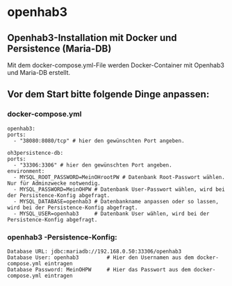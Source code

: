# openhab3
## Openhab3-Installation mit Docker und Persistence (Maria-DB)

Mit dem docker-compose.yml-File werden Docker-Container mit Openhab3 und Maria-DB erstellt.

## Vor dem Start bitte folgende Dinge anpassen:

### docker-compose.yml
    openhab3:
    ports:
      - "38080:8080/tcp" # hier den gewünschten Port angeben.
    
    oh3persistence-db:
    ports:
      - "33306:3306" # hier den gewünschten Port angeben.
    environment:
      - MYSQL_ROOT_PASSWORD=MeinOHrootPW # Datenbank Root-Passwort wählen. Nur für Adminzwecke notwendig.
      - MYSQL_PASSWORD=MeinOHPW # Datenbank User-Passwort wählen, wird bei der Persistence-Konfig abgefragt.
      - MYSQL_DATABASE=openhab3 # Datenbankname anpassen oder so lassen, wird bei der Persistence-Konfig abgefragt.
      - MYSQL_USER=openhab3     # Datenbank User wählen, wird bei der Persistence-Konfig abgefragt.
     
      
### openhab3 -Persistence-Konfig:
    Database URL: jdbc:mariadb://192.168.0.50:33306/openhab3
    Database User: openhab3         # Hier den Usernamen aus dem docker-compose.yml eintragen
    Database Password: MeinOHPW     # Hier das Passwort aus dem docker-compose.yml eintragen

